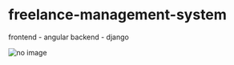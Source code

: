 # freelance-management-system
frontend - angular
backend -  django

<img src="file:///home/mphs/Pictures/Screenshot%20from%202022-11-08%2014-01-31.png" alt="no image">
